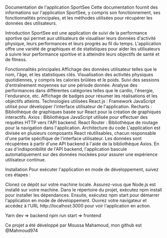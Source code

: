 Documentation de l'application SportSee
Cette documentation fournit des informations sur l'application SportSee, y compris son fonctionnement, ses fonctionnalités principales, et les méthodes utilisées pour récupérer les données des utilisateurs.

Introduction
SportSee est une application de suivi de la performance sportive qui permet aux utilisateurs de visualiser leurs données d'activité physique, leurs performances et leurs progrès au fil du temps. L'application offre une variété de graphiques et de statistiques pour aider les utilisateurs à suivre leur performance sportive et à atteindre leurs objectifs de santé et de fitness.

Fonctionnalités principales
Affichage des données utilisateur telles que le nom, l'âge, et les statistiques clés.
Visualisation des activités physiques quotidiennes, y compris les calories brûlées et le poids.
Suivi des sessions d'entraînement moyennes sur une période donnée.
Analyse des performances dans différentes catégories telles que le cardio, l'énergie, l'endurance, etc.
Affichage de badges pour résumer les réalisations et les objectifs atteints.
Technologies utilisées
React.js : Framework JavaScript utilisé pour développer l'interface utilisateur de l'application.
Recharts : Bibliothèque de graphiques basée sur React pour la création de graphiques interactifs.
Axios : Bibliothèque JavaScript utilisée pour effectuer des requêtes HTTP vers l'API backend.
React Router : Bibliothèque de routage pour la navigation dans l'application.
Architecture du code
L'application est divisée en plusieurs composants React réutilisables, chacun responsable d'une partie spécifique de l'interface utilisateur. Les données sont récupérées à partir d'une API backend à l'aide de la bibliothèque Axios. En cas d'indisponibilité de l'API backend, l'application bascule automatiquement sur des données mockées pour assurer une expérience utilisateur continue.

Installation
Pour exécuter l'application en mode de développement, suivez ces étapes :

Clonez ce dépôt sur votre machine locale.
Assurez-vous que Node.js est installé sur votre machine.
Dans le répertoire du projet, exécutez npm install pour installer les dépendances.
Ensuite, exécutez npm start pour démarrer l'application en mode de développement.
Ouvrez votre navigateur et accédez à l'URL http://localhost:3000 pour voir l'application en action.

Yarn dev => backend
npm run start => frontend

Ce projet a été développé par Moussa Mahamoud, mon github est @Mahmoud974